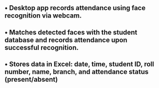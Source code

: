 ## • Desktop app records attendance using face recognition via webcam.
## • Matches detected faces with the student database and records attendance upon successful recognition.
## • Stores data in Excel: date, time, student ID, roll number, name, branch, and attendance status (present/absent)
